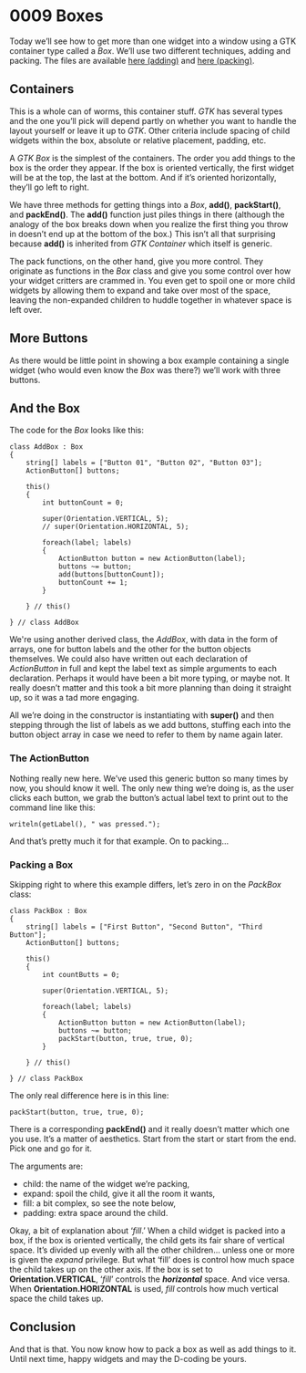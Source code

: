 # 0009 Boxes

Today we’ll see how to get more than one widget into a window using a GTK container type called a *Box*. We’ll use two different techniques, adding and packing. The files are available [here (adding)](https://github.com/rontarrant/gtkDcoding/blob/master/003_box/box_003_01_add.d) and [here (packing)](https://github.com/rontarrant/gtkDcoding/blob/master/003_box/box_003_02_pack.d).

## Containers

This is a whole can of worms, this container stuff. *GTK* has several types and the one you’ll pick will depend partly on whether you want to handle the layout yourself or leave it up to *GTK*. Other criteria include spacing of child widgets within the box, absolute or relative placement, padding, etc.

A *GTK Box* is the simplest of the containers. The order you add things to the box is the order they appear. If the box is oriented vertically, the first widget will be at the top, the last at the bottom. And if it’s oriented horizontally, they’ll go left to right.

We have three methods for getting things into a *Box*, **add()**, **packStart()**, and **packEnd()**. The **add()** function just piles things in there (although the analogy of the box breaks down when you realize the first thing you throw in doesn’t end up at the bottom of the box.) This isn’t all that surprising because **add()** is inherited from *GTK Container* which itself is generic.

The pack functions, on the other hand, give you more control. They originate as functions in the *Box* class and give you some control over how your widget critters are crammed in. You even get to spoil one or more child widgets by allowing them to expand and take over most of the space, leaving the non-expanded children to huddle together in whatever space is left over.

## More Buttons
 
As there would be little point in showing a box example containing a single widget (who would even know the *Box* was there?) we’ll work with three buttons.

## And the Box

The code for the *Box* looks like this:

	class AddBox : Box
	{
		string[] labels = ["Button 01", "Button 02", "Button 03"];
		ActionButton[] buttons;
		
		this()
		{
			int buttonCount = 0;
			
			super(Orientation.VERTICAL, 5);
			// super(Orientation.HORIZONTAL, 5);
	
			foreach(label; labels)
			{
				ActionButton button = new ActionButton(label);
				buttons ~= button;
				add(buttons[buttonCount]);
				buttonCount += 1;
			}
			
		} // this()
		
	} // class AddBox

We're using another derived class, the *AddBox*, with data in the form of arrays, one for button labels and the other for the button objects themselves. We could also have written out each declaration of *ActionButton* in full and kept the label text as simple arguments to each declaration. Perhaps it would have been a bit more typing, or maybe not. It really doesn’t matter and this took a bit more planning than doing it straight up, so it was a tad more engaging.

All we’re doing in the constructor is instantiating with **super()** and then stepping through the list of labels as we add buttons, stuffing each into the button object array in case we need to refer to them by name again later.

### The ActionButton

Nothing really new here. We’ve used this generic button so many times by now, you should know it well. The only new thing we’re doing is, as the user clicks each button, we grab the button’s actual label text to print out to the command line like this:

	writeln(getLabel(), " was pressed.");

And that’s pretty much it for that example. On to packing…

### Packing a Box

Skipping right to where this example differs, let’s zero in on the *PackBox* class:

	class PackBox : Box
	{
		string[] labels = ["First Button", "Second Button", "Third Button"];
		ActionButton[] buttons;
		
		this()
		{
			int countButts = 0;
			
			super(Orientation.VERTICAL, 5);
			
			foreach(label; labels)
			{
				ActionButton button = new ActionButton(label);
				buttons ~= button;
				packStart(button, true, true, 0);
			}
	
		} // this()
		
	} // class PackBox

The only real difference here is in this line:

	packStart(button, true, true, 0);

There is a corresponding **packEnd()** and it really doesn’t matter which one you use. It’s a matter of aesthetics. Start from the start or start from the end. Pick one and go for it.

The arguments are:

- child: the name of the widget we’re packing,
- expand: spoil the child, give it all the room it wants,
- fill: a bit complex, so see the note below,
- padding: extra space around the child.

Okay, a bit of explanation about ‘*fill*.’ When a child widget is packed into a box, if the box is oriented vertically, the child gets its fair share of vertical space. It’s divided up evenly with all the other children… unless one or more is given the *expand* privilege. But what ‘fill’ does is control how much space the child takes up on the other axis. If the box is set to **Orientation.VERTICAL**, ‘*fill*’ controls the ***horizontal*** space. And vice versa. When **Orientation.HORIZONTAL** is used, *fill* controls how much vertical space the child takes up.

## Conclusion

And that is that. You now know how to pack a box as well as add things to it. Until next time, happy widgets and may the D-coding be yours.
